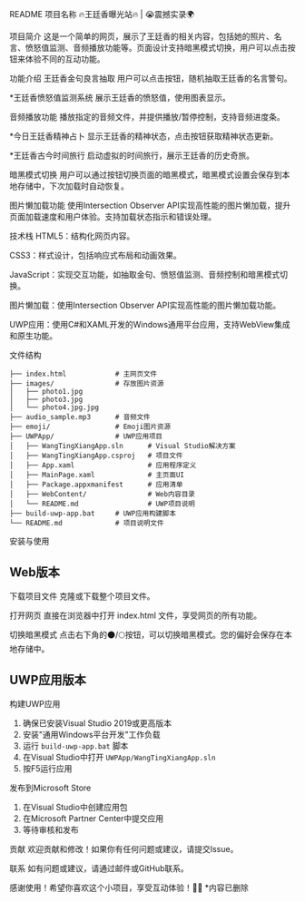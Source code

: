 README
项目名称
🔥王廷香曝光站🔥 | 😭震撼实录🌍

项目简介
这是一个简单的网页，展示了王廷香的相关内容，包括她的照片、名言、愤怒值监测、音频播放功能等。页面设计支持暗黑模式切换，用户可以点击按钮来体验不同的互动功能。

功能介绍
王廷香金句良言抽取
用户可以点击按钮，随机抽取王廷香的名言警句。

*王廷香愤怒值监测系统
展示王廷香的愤怒值，使用图表显示。

音频播放功能
播放指定的音频文件，并提供播放/暂停控制，支持音频进度条。

*今日王廷香精神占卜
显示王廷香的精神状态，点击按钮获取精神状态更新。

*王廷香古今时间旅行
启动虚拟的时间旅行，展示王廷香的历史奇旅。

暗黑模式切换
用户可以通过按钮切换页面的暗黑模式，暗黑模式设置会保存到本地存储中，下次加载时自动恢复。

图片懒加载功能
使用Intersection Observer API实现高性能的图片懒加载，提升页面加载速度和用户体验。支持加载状态指示和错误处理。

技术栈
HTML5：结构化网页内容。

CSS3：样式设计，包括响应式布局和动画效果。

JavaScript：实现交互功能，如抽取金句、愤怒值监测、音频控制和暗黑模式切换。

图片懒加载：使用Intersection Observer API实现高性能的图片懒加载功能。

UWP应用：使用C#和XAML开发的Windows通用平台应用，支持WebView集成和原生功能。

文件结构
```
├── index.html            # 主网页文件
├── images/               # 存放图片资源
│   ├── photo1.jpg
│   ├── photo3.jpg
│   └── photo4.jpg.jpg
├── audio_sample.mp3      # 音频文件
├── emoji/                # Emoji图片资源
├── UWPApp/               # UWP应用项目
│   ├── WangTingXiangApp.sln      # Visual Studio解决方案
│   ├── WangTingXiangApp.csproj   # 项目文件
│   ├── App.xaml                  # 应用程序定义
│   ├── MainPage.xaml             # 主页面UI
│   ├── Package.appxmanifest      # 应用清单
│   ├── WebContent/               # Web内容目录
│   └── README.md                 # UWP项目说明
├── build-uwp-app.bat     # UWP应用构建脚本
└── README.md             # 项目说明文件
```
安装与使用

## Web版本
下载项目文件
克隆或下载整个项目文件。

打开网页
直接在浏览器中打开 index.html 文件，享受网页的所有功能。

切换暗黑模式
点击右下角的🌑/🌕按钮，可以切换暗黑模式。您的偏好会保存在本地存储中。

## UWP应用版本
构建UWP应用
1. 确保已安装Visual Studio 2019或更高版本
2. 安装"通用Windows平台开发"工作负载
3. 运行 `build-uwp-app.bat` 脚本
4. 在Visual Studio中打开 `UWPApp/WangTingXiangApp.sln`
5. 按F5运行应用

发布到Microsoft Store
1. 在Visual Studio中创建应用包
2. 在Microsoft Partner Center中提交应用
3. 等待审核和发布

贡献
欢迎贡献和修改！如果你有任何问题或建议，请提交Issue。

联系
如有问题或建议，请通过邮件或GitHub联系。

感谢使用！希望你喜欢这个小项目，享受互动体验！💅🏻
*内容已删除
